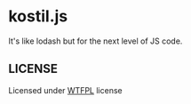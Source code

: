 # kostil.js

It's like lodash but for the next level of JS code.


## LICENSE

Licensed under [WTFPL](http://www.wtfpl.net/) license

